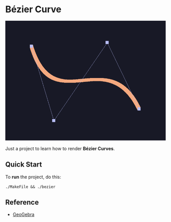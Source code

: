 # Bézier Curve

![thumb](./thumbnail.png)

Just a project to learn how to render **Bézier Curves**. 

## Quick Start

To **run** the project, do this:

```fish
./MakeFile && ./bezier
```

## Reference

- [GeoGebra](https://www.geogebra.org/m/WPHQ9rUt)
